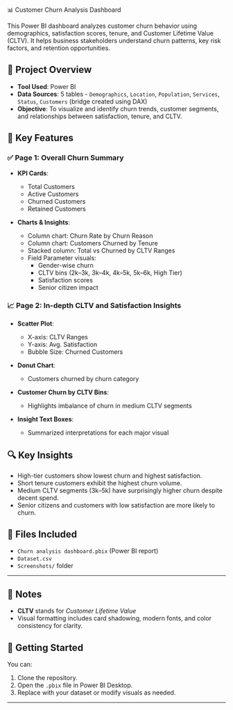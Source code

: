 📊 Customer Churn Analysis Dashboard

This Power BI dashboard analyzes customer churn behavior using demographics, satisfaction scores, tenure, and Customer Lifetime Value (CLTV). It helps business stakeholders understand churn patterns, 
key risk factors, and retention opportunities.

## 📁 Project Overview

- **Tool Used**: Power BI
- **Data Sources**: 5 tables - `Demographics`, `Location`, `Population`, `Services`, `Status`, `Customers` (bridge created using DAX)
- **Objective**: To visualize and identify churn trends, customer segments, and relationships between satisfaction, tenure, and CLTV.

## 📌 Key Features

### ✅ Page 1: Overall Churn Summary

- **KPI Cards**:
  - Total Customers
  - Active Customers
  - Churned Customers
  - Retained Customers

- **Charts & Insights**:
  - Column chart: Churn Rate by Churn Reason
  - Column chart: Customers Churned by Tenure
  - Stacked column: Total vs Churned by CLTV Ranges
  - Field Parameter visuals:
    - Gender-wise churn
    - CLTV bins (2k–3k, 3k–4k, 4k–5k, 5k–6k, High Tier)
    - Satisfaction scores
    - Senior citizen impact

### 📈 Page 2: In-depth CLTV and Satisfaction Insights

- **Scatter Plot**:
  - X-axis: CLTV Ranges
  - Y-axis: Avg. Satisfaction
  - Bubble Size: Churned Customers

- **Donut Chart**:
  - Customers churned by churn category

- **Customer Churn by CLTV Bins**:
  - Highlights imbalance of churn in medium CLTV segments

- **Insight Text Boxes**:
  - Summarized interpretations for each major visual

## 🔍 Key Insights

- High-tier customers show lowest churn and highest satisfaction.
- Short tenure customers exhibit the highest churn volume.
- Medium CLTV segments (3k–5k) have surprisingly higher churn despite decent spend.
- Senior citizens and customers with low satisfaction are more likely to churn.



## 📂 Files Included

- `Churn analysis dashboard.pbix` (Power BI report)
- `Dataset.csv` 
- `Screenshots/` folder 
---

## 📝 Notes

- **CLTV** stands for *Customer Lifetime Value*
- Visual formatting includes card shadowing, modern fonts, and color consistency for clarity.


## 🚀 Getting Started

You can:
1. Clone the repository.
2. Open the `.pbix` file in Power BI Desktop.
3. Replace with your dataset or modify visuals as needed.

---



